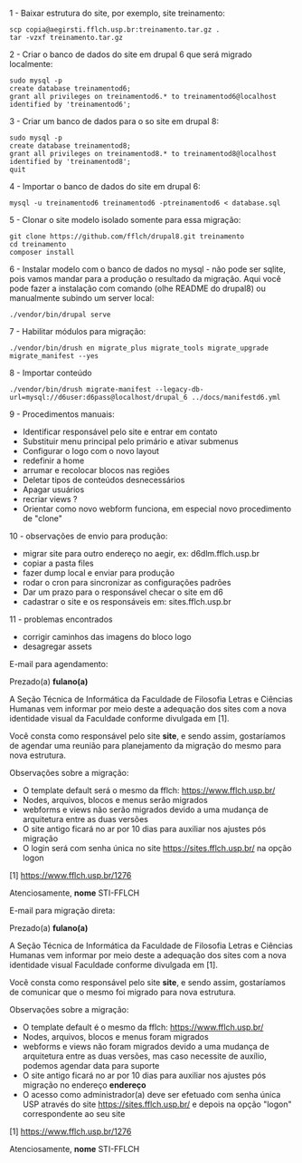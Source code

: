 1 - Baixar estrutura do site, por exemplo, site treinamento:

    scp copia@aegirsti.fflch.usp.br:treinamento.tar.gz .
    tar -vzxf treinamento.tar.gz

2 - Criar o banco de dados do site em drupal 6 que será migrado localmente:

    sudo mysql -p
    create database treinamentod6;
    grant all privileges on treinamentod6.* to treinamentod6@localhost identified by 'treinamentod6';

3 - Criar um banco de dados para o so site em drupal 8:

    sudo mysql -p
    create database treinamentod8;
    grant all privileges on treinamentod8.* to treinamentod8@localhost identified by 'treinamentod8';
    quit

4 - Importar o banco de dados do site em drupal 6:

    mysql -u treinamentod6 treinamentod6 -ptreinamentod6 < database.sql

5 - Clonar o site modelo isolado somente para essa migração:

    git clone https://github.com/fflch/drupal8.git treinamento
    cd treinamento
    composer install

6 - Instalar modelo com o banco de dados no mysql - não pode ser sqlite, pois vamos mandar para a produção o resultado da migração. Aqui você pode fazer a instalação com comando (olhe README do drupal8) ou manualmente subindo um server local:

    ./vendor/bin/drupal serve

7 - Habilitar módulos para migração:

    ./vendor/bin/drush en migrate_plus migrate_tools migrate_upgrade migrate_manifest --yes

8 - Importar conteúdo

    ./vendor/bin/drush migrate-manifest --legacy-db-url=mysql://d6user:d6pass@localhost/drupal_6 ../docs/manifestd6.yml

9 - Procedimentos manuais:

 - Identificar responsável pelo site e entrar em contato
 - Substituir menu principal pelo primário e ativar submenus
 - Configurar o logo com o novo layout
 - redefinir a home
 - arrumar e recolocar blocos nas regiões
 - Deletar tipos de conteúdos desnecessários
 - Apagar usuários
 - recriar views ?
 - Orientar como novo webform funciona, em especial novo procedimento de "clone"

10 - observações de envio para produção:

 - migrar site para outro endereço no aegir, ex: d6dlm.fflch.usp.br
 - copiar a pasta files
 - fazer dump local e enviar para produção
 - rodar o cron para sincronizar as configurações padrões
 - Dar um prazo para o responsável checar o site em d6
 - cadastrar o site e os responsáveis em: sites.fflch.usp.br

11 - problemas encontrados

 - corrigir caminhos das imagens do bloco logo
 - desagregar assets

E-mail para agendamento:

Prezado(a) __fulano(a)__

A Seção Técnica de Informática da Faculdade de Filosofia Letras e Ciências Humanas vem informar por meio deste a adequação dos sites com a nova identidade visual da Faculdade conforme divulgada em [1].

Você consta como responsável pelo site __site__, e sendo assim, gostaríamos de agendar uma reunião para planejamento da migração do mesmo para nova estrutura.

Observações sobre a migração:

 - O template default será o mesmo da fflch: https://www.fflch.usp.br/
 - Nodes, arquivos, blocos e menus serão migrados
 - webforms e views não serão migrados devido a uma mudança de arquitetura entre as duas versões
 - O site antigo ficará no ar por 10 dias para auxiliar nos ajustes pós migração
 - O login será com senha única no site https://sites.fflch.usp.br/ na opção logon

[1] https://www.fflch.usp.br/1276

Atenciosamente,
__nome__
STI-FFLCH


E-mail para migração direta:

Prezado(a) __fulano(a)__

A Seção Técnica de Informática da Faculdade de Filosofia Letras e Ciências Humanas vem informar por meio deste a adequação dos sites com a nova identidade visual Faculdade conforme divulgada em [1].

Você consta como responsável pelo site __site__, e sendo assim, gostaríamos de comunicar que o mesmo foi migrado para nova estrutura.

Observações sobre a migração:

 - O template default é o mesmo da fflch: https://www.fflch.usp.br/
 - Nodes, arquivos, blocos e menus foram migrados
 - webforms e views não foram migrados devido a uma mudança de arquitetura entre as duas versões, mas caso necessite de auxílio, podemos agendar data para suporte
 - O site antigo ficará no ar por 10 dias para auxiliar nos ajustes pós migração no endereço __endereço__
 - O acesso como administrador(a) deve ser efetuado com senha única USP através do site https://sites.fflch.usp.br/ e depois na opção "logon" correspondente ao seu site

[1] https://www.fflch.usp.br/1276

Atenciosamente,
__nome__
STI-FFLCH
